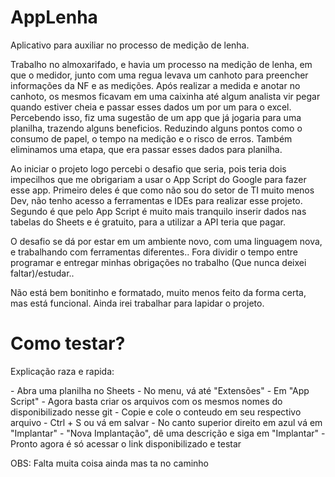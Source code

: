 # AppLenha
Aplicativo para auxiliar no processo de medição de lenha.

Trabalho no almoxarifado, e havia um processo na medição de lenha, em que o medidor, junto com uma regua levava um canhoto para preencher informações da NF e as medições.
Após realizar a medida e anotar no canhoto, os mesmos ficavam em uma caixinha até algum analista vir pegar quando estiver cheia e passar esses dados um por um para o excel.
Percebendo isso, fiz uma sugestão de um app que já jogaria para uma planilha, trazendo alguns beneficios.
Reduzindo alguns pontos como o consumo de papel, o tempo na medição e o risco de erros. Também eliminamos uma etapa, que era passar esses dados para planilha.

Ao iniciar o projeto logo percebi o desafio que seria, pois teria dois impecilhos que me obrigariam a usar o App Script do Google para fazer esse app.
Primeiro deles é que como não sou do setor de TI muito menos Dev, não tenho acesso a ferramentas e IDEs para realizar esse projeto.
Segundo é que pelo App Script é muito mais tranquilo inserir dados nas tabelas do Sheets e é gratuito, para a utilizar a API teria que pagar.

O desafio se dá por estar em um ambiente novo, com uma linguagem nova, e trabalhando com ferramentas diferentes.. Fora dividir o tempo entre programar e entregar minhas obrigações no trabalho (Que nunca deixei faltar)/estudar..

Não está bem bonitinho e formatado, muito menos feito da forma certa, mas está funcional. Ainda irei trabalhar para lapidar o projeto.

<h1>Como testar?</h1>
<p>Explicação raza e rapida:</p>
- Abra uma planilha no Sheets
- No menu, vá até "Extensões"
- Em "App Script"
- Agora basta criar os arquivos com os mesmos nomes do disponibilizado nesse git
- Copie e cole o conteudo em seu respectivo arquivo
- Ctrl + S ou vá em salvar
- No canto superior direito em azul vá em "Implantar"
- "Nova Implantação", dê uma descrição e siga em "Implantar"
- Pronto agora é só acessar o link disponibilizado e testar

OBS: Falta muita coisa ainda mas ta no caminho
